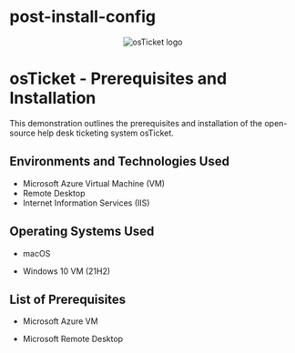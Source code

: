 # post-install-config

<p align="center">
<img src="https://i.imgur.com/Clzj7Xs.png" alt="osTicket logo"/>
</p>

<h1>osTicket - Prerequisites and Installation</h1>
This demonstration outlines the prerequisites and installation of the open-source help desk ticketing system osTicket.<br />


<h2>Environments and Technologies Used</h2>

- Microsoft Azure Virtual Machine (VM)
- Remote Desktop
- Internet Information Services (IIS)

<h2>Operating Systems Used </h2>

- macOS

- Windows 10 VM</b> (21H2)

<h2>List of Prerequisites</h2>

- Microsoft Azure VM

- Microsoft Remote Desktop
